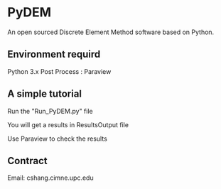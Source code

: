 # PyDEM

An open sourced Discrete Element Method software based on Python.

## Environment requird
Python 3.x
Post Process : Paraview

## A simple tutorial

Run the "Run_PyDEM.py" file

You will get a results in ResultsOutput file

Use Paraview to check the results

## Contract
Email: cshang.cimne.upc.edu
